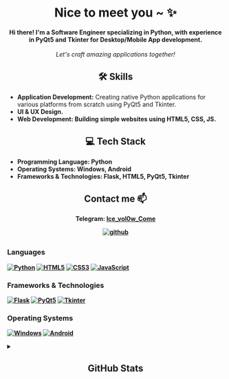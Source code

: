 <h1 align="center">Nice to meet you ~ ✨</h1>

<p align="center">
  <b>Hi there! I'm a Software Engineer specializing in Python, with experience in PyQt5 and Tkinter for Desktop/Mobile App development.</b><br><br>
  <i>Let's craft amazing applications together!</i><br>
</p>

<h2 align="center">🛠️ Skills</h2>

<ul>
  <li><b>Application Development:</b> Creating native Python applications for various platforms from scratch using PyQt5 and Tkinter.</li>
  <li><b>UI & UX Design.</li>
  <li><b>Web Development:</b> Building simple websites using HTML5, CSS, JS.</li>
</ul>

<h2 align="center">💻 Tech Stack</h2>

<ul>
  <li><b>Programming Language:</b> Python</li>
  <li><b>Operating Systems:</b> Windows, Android</li>
  <li><b>Frameworks & Technologies:</b> Flask, HTML5, PyQt5, Tkinter</li>
</ul>

<h2 align="center">Contact me 📫</h2>

<p align="center">
  Telegram: <a href="https://t.me/Ice_vol0w_Come">Ice_vol0w_Come</a>
</p>

<p align="center">
  <a href="https://github.com/Seredyon" target="_blank">
    <img src="https://img.shields.io/badge/github-%2324292e.svg?&style=for-the-badge&logo=github&logoColor=white" alt="github" style="margin-bottom: 5px;" />
  </a>
</p>

### Languages
[![Python](https://img.shields.io/badge/python-black?style=for-the-badge&logo=python)](https://github.com/Seredyon)
[![HTML5](https://img.shields.io/badge/html5-black?style=for-the-badge&logo=html5)](https://github.com/Seredyon)
[![CSS3](https://img.shields.io/badge/css3-black?style=for-the-badge&logo=css3)](https://github.com/Seredyon)
[![JavaScript](https://img.shields.io/badge/javascript-black?style=for-the-badge&logo=javascript)](https://github.com/Seredyon)

### Frameworks & Technologies
[![Flask](https://img.shields.io/badge/flask-black?style=for-the-badge&logo=flask)](https://github.com/Seredyon)
[![PyQt5](https://img.shields.io/badge/pyqt5-black?style=for-the-badge&logo=qt)](https://github.com/Seredyon)
[![Tkinter](https://img.shields.io/badge/tkinter-black?style=for-the-badge&logo=python)](https://github.com/Seredyon)

### Operating Systems
[![Windows](https://img.shields.io/badge/Windows-black?style=for-the-badge&logo=Windows)](https://github.com/Seredyon)
[![Android](https://img.shields.io/badge/Android-black?style=for-the-badge&logo=android)](https://github.com/Seredyon)

<details>
  <summary><h2 align="center">GitHub Stats</h2></summary>
  <p align="center">
    <a href="https://github.com/Seredyon">
      <img src="http://github-profile-summary-cards.vercel.app/api/cards/profile-details?username=Seredyon&theme=transparent" />
    </a>
    <a href="https://github.com/Seredyon">
      <img src="https://github-readme-streak-stats.herokuapp.com/?user=Seredyon&hide_border=true&card_width=338&theme=transparent" />
    </a>
    <a href="https://github.com/Seredyon">
      <img src="http://github-profile-summary-cards.vercel.app/api/cards/stats?username=Seredyon&theme=transparent" />
    </a>
  </p>
</details>
